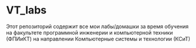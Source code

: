 # VT_labs
Этот репозиторий содержит все мои лабы/домашки за время обучения на факультете программной инженерии и компьютерной техники (ФПИиКТ) на направлении Компьютерные системы и технологии (КСиТ)
